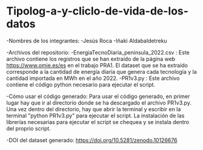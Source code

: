 # Tipolog-a-y-cliclo-de-vida-de-los-datos

-Nombres de los integrantes:
    -Jesús Roca
    -Iñaki Aldabaldetreku

-Archivos del repositorio:
    -EnergiaTecnoDiaria_peninsula_2022.csv : Este archivo contiene los registros que se han extraído de la página web https://www.omie.es/es en el trabajo PRA1. 
    El dataset que se ha extraído corresponde a la cantidad de energía diaria que genera cada tecnología y la cantidad importada en MWh en el año 2022.
    -PR1v3.py : Este archivo contiene el código python necesario para ejecutar el script.

-Cómo usar el código generado:
    Para usar el código generado, en primer lugar hay que ir al directorio donde se ha descargado el archivo PR1v3.py. Una vez dentro del directorio, hay que abrir la terminal y 
    escribir en la terminal "python PR1v3.py" para ejecutar el script. La instalación de las librerías necesarias para ejecutar el script se chequea y se instala dentro del proprio script.

-DOI del dataset generado:
    https://doi.org/10.5281/zenodo.10126676 
